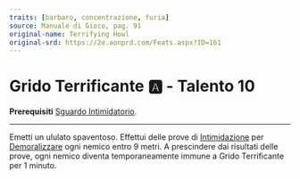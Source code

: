 ```yaml
---
traits: [barbaro, concentrazione, furia]
source: Manuale di Gioco, pag. 91
original-name: Terrifying Howl
original-srd: https://2e.aonprd.com/Feats.aspx?ID=161
---
```


# Grido Terrificante :a: - Talento 10

**Prerequisiti**
[Sguardo Intimidatorio](/talenti/generici/sguardo-intimidatorio).

---

Emetti un ululato spaventoso. Effettui delle prove di
[Intimidazione](/abilita/intimidazione) per
[Demoralizzare](/azioni/demoralizzare) ogni nemico entro 9 metri. A prescindere
dai risultati delle prove, ogni nemico diventa temporaneamente immune a Grido
Terrificante per 1 minuto.
